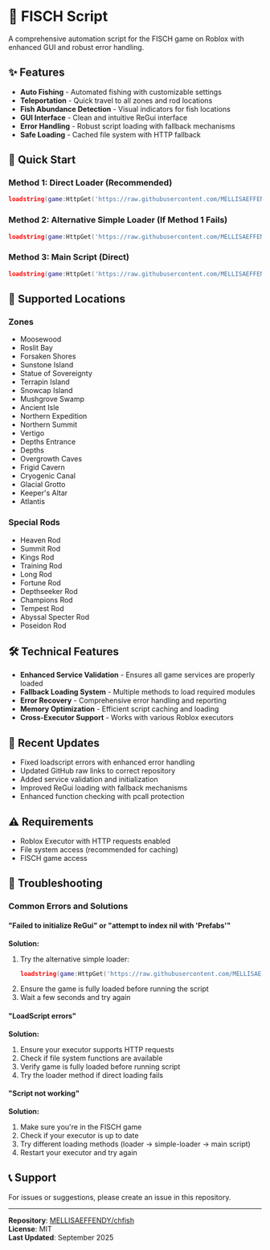 # 🎣 FISCH Script

A comprehensive automation script for the FISCH game on Roblox with enhanced GUI and robust error handling.

## ✨ Features

- **Auto Fishing** - Automated fishing with customizable settings
- **Teleportation** - Quick travel to all zones and rod locations
- **Fish Abundance Detection** - Visual indicators for fish locations
- **GUI Interface** - Clean and intuitive ReGui interface
- **Error Handling** - Robust script loading with fallback mechanisms
- **Safe Loading** - Cached file system with HTTP fallback

## 🚀 Quick Start

### Method 1: Direct Loader (Recommended)
```lua
loadstring(game:HttpGet('https://raw.githubusercontent.com/MELLISAEFFENDY/chfish/main/loader.lua'))()
```

### Method 2: Alternative Simple Loader (If Method 1 Fails)
```lua
loadstring(game:HttpGet('https://raw.githubusercontent.com/MELLISAEFFENDY/chfish/main/simple-loader.lua'))()
```

### Method 3: Main Script (Direct)
```lua
loadstring(game:HttpGet('https://raw.githubusercontent.com/MELLISAEFFENDY/chfish/main/main.lua'))()
```

## 📍 Supported Locations

### Zones
- Moosewood
- Roslit Bay
- Forsaken Shores
- Sunstone Island
- Statue of Sovereignty
- Terrapin Island
- Snowcap Island
- Mushgrove Swamp
- Ancient Isle
- Northern Expedition
- Northern Summit
- Vertigo
- Depths Entrance
- Depths
- Overgrowth Caves
- Frigid Cavern
- Cryogenic Canal
- Glacial Grotto
- Keeper's Altar
- Atlantis

### Special Rods
- Heaven Rod
- Summit Rod
- Kings Rod
- Training Rod
- Long Rod
- Fortune Rod
- Depthseeker Rod
- Champions Rod
- Tempest Rod
- Abyssal Specter Rod
- Poseidon Rod

## 🛠️ Technical Features

- **Enhanced Service Validation** - Ensures all game services are properly loaded
- **Fallback Loading System** - Multiple methods to load required modules
- **Error Recovery** - Comprehensive error handling and reporting
- **Memory Optimization** - Efficient script caching and loading
- **Cross-Executor Support** - Works with various Roblox executors

## 📝 Recent Updates

- Fixed loadscript errors with enhanced error handling
- Updated GitHub raw links to correct repository
- Added service validation and initialization
- Improved ReGui loading with fallback mechanisms
- Enhanced function checking with pcall protection

## ⚠️ Requirements

- Roblox Executor with HTTP requests enabled
- File system access (recommended for caching)
- FISCH game access

## 🔧 Troubleshooting

### Common Errors and Solutions

#### "Failed to initialize ReGui" or "attempt to index nil with 'Prefabs'"
**Solution:**
1. Try the alternative simple loader:
   ```lua
   loadstring(game:HttpGet('https://raw.githubusercontent.com/MELLISAEFFENDY/chfish/main/simple-loader.lua'))()
   ```
2. Ensure the game is fully loaded before running the script
3. Wait a few seconds and try again

#### "LoadScript errors"
**Solution:**
1. Ensure your executor supports HTTP requests
2. Check if file system functions are available
3. Verify game is fully loaded before running script
4. Try the loader method if direct loading fails

#### "Script not working"
**Solution:**
1. Make sure you're in the FISCH game
2. Check if your executor is up to date
3. Try different loading methods (loader → simple-loader → main script)
4. Restart your executor and try again

## 📞 Support

For issues or suggestions, please create an issue in this repository.

---
**Repository**: [MELLISAEFFENDY/chfish](https://github.com/MELLISAEFFENDY/chfish)  
**License**: MIT  
**Last Updated**: September 2025